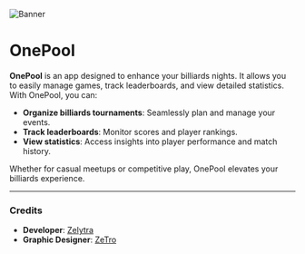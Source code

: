 ![Banner](https://github.com/zelytra/OnePool/assets/84403666/09d4052c-7860-41ac-9d44-a5e8e296f126)
# OnePool


**OnePool** is an app designed to enhance your billiards nights. It allows you to easily manage games, track leaderboards, and view detailed statistics. With OnePool, you can:

- **Organize billiards tournaments**: Seamlessly plan and manage your events.
- **Track leaderboards**: Monitor scores and player rankings.
- **View statistics**: Access insights into player performance and match history.

Whether for casual meetups or competitive play, OnePool elevates your billiards experience.

---

### Credits

- **Developer**: [Zelytra](https://zelytra.fr)
- **Graphic Designer**: [ZeTro](https://zetro.fr)
